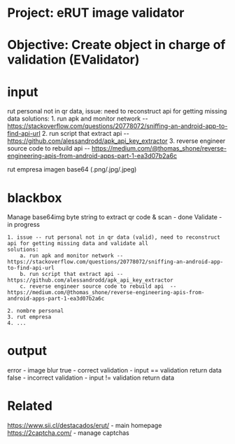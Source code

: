 
# Project: eRUT image validator
# Objective: Create object in charge of validation (EValidator)

# input
rut personal
not in qr data, 
issue: need to reconstruct api for getting missing data
solutions:
    1. run apk and monitor network -- https://stackoverflow.com/questions/20778072/sniffing-an-android-app-to-find-api-url
    2. run script that extract api -- https://github.com/alessandrodd/apk_api_key_extractor
    3. reverse engineer source code to rebuild api  -- https://medium.com/@thomas_shone/reverse-engineering-apis-from-android-apps-part-1-ea3d07b2a6c


rut empresa
imagen base64 (.png/.jpg/.jpeg)

# blackbox
Manage base64img byte string to extract qr code & scan - done
Validate - in progress

    1. issue -- rut personal not in qr data (valid), need to reconstruct api for getting missing data and validate all
    solutions:
        a. run apk and monitor network -- https://stackoverflow.com/questions/20778072/sniffing-an-android-app-to-find-api-url
        b. run script that extract api -- https://github.com/alessandrodd/apk_api_key_extractor
        c. reverse engineer source code to rebuild api  -- https://medium.com/@thomas_shone/reverse-engineering-apis-from-android-apps-part-1-ea3d07b2a6c

    2. nombre personal
    3. rut empresa
    4. ...



# output
error - image blur
true - correct validation - input == validation return data
false - incorrect validation - input != validation return data



# Related
https://www.sii.cl/destacados/erut/  - main homepage
https://2captcha.com/  - manage captchas
